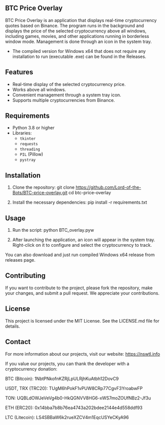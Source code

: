 ## BTC Price Overlay

BTC Price Overlay is an application that displays real-time cryptocurrency quotes based on Binance. The program runs in the background and displays the price of the selected cryptocurrency above all windows, including games, movies, and other applications running in borderless window mode. Management is done through an icon in the system tray.
- The compiled version for Windows x64 that does not require any installation to run (executable .exe) can be found in the Releases.

## Features

- Real-time display of the selected cryptocurrency price.
- Works above all windows.
- Convenient management through a system tray icon.
- Supports multiple cryptocurrencies from Binance.

## Requirements

- Python 3.8 or higher
- Libraries:
  - `tkinter`
  - `requests`
  - `threading`
  - `PIL` (Pillow)
  - `pystray`

## Installation

1. Clone the repository:
    git clone https://github.com/Lord-of-the-Bots/BTC-price-overlay.git
    cd btc-price-overlay

2. Install the necessary dependencies:
    pip install -r requirements.txt

## Usage

1. Run the script:
    python BTC_overlay.pyw

2. After launching the application, an icon will appear in the system tray. Right-click on it to configure and select the cryptocurrency to track.

You can also download and just run compiled Windows x64 release from releases page.

## Contributing

If you want to contribute to the project, please fork the repository, make your changes, and submit a pull request. We appreciate your contributions.

## License

This project is licensed under the MIT License. See the LICENSE.md file for details.

## Contact

For more information about our projects, visit our website: https://nswtl.info

If you value our projects, you can thank the developer with a cryptocurrency donation:

BTC (Bitcoin):
1NbtPNkofnKZRjLpULRjhKuAtbh12DovC9

USDT, TRX (TRC20):
TUgM6hPokF1vPUW8CRp77CgvF3YroabwFP

TON:
UQBLdOWJeVeVg4b0-HkQGNVV8HG6-xWS7moZOUfNBz2-Jf3u

ETH (ERC20):
0x14bba7b8b76ea4743a202bdee2144e4d558ddf93

LTC (Litecoin):
LS4SBBaW6k2rueXZCV4m1EqcUSYeCKyA96
